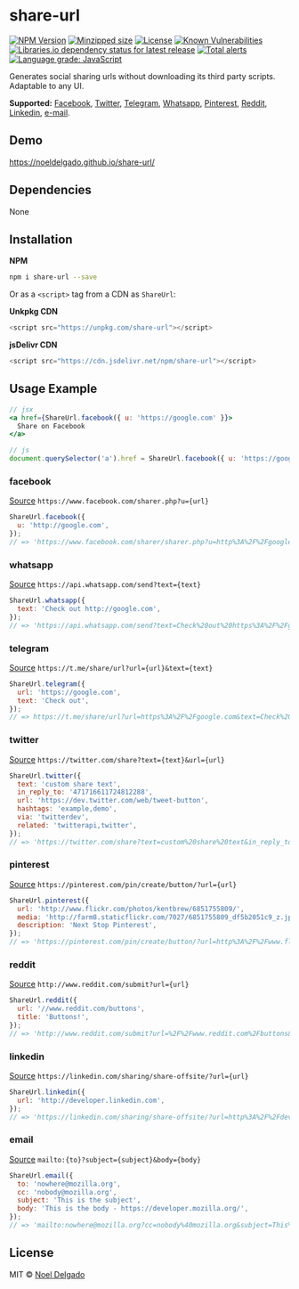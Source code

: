 # share-url

[![NPM Version][npm-image]][npm-url]
[![Minzipped size][bundlephobia-image]][bundlephobic-url]
[![License][license-image]][license-url]
[![Known Vulnerabilities][snyk-image]][snyk-url]
[![Libraries.io dependency status for latest release][librariesio-img]][librariesio-url]
[![Total alerts][lgtm-image]][lgtm-url]
[![Language grade: JavaScript][lgtm-grade-image]][lgtm-grade-url]

Generates social sharing urls without downloading its third party scripts. Adaptable to any UI.

**Supported:** [Facebook](#facebook), [Twitter](#twitter), [Telegram](#telegram), [Whatsapp](#whatsapp), [Pinterest](#pinteres), [Reddit](#reddit), [Linkedin](#linkedin), [e-mail](#email).

## Demo
https://noeldelgado.github.io/share-url/

## Dependencies
None

## Installation

**NPM**

```sh
npm i share-url --save
```

Or as a `<script>` tag from a CDN as `ShareUrl`:

**Unkpkg CDN**

```js
<script src="https://unpkg.com/share-url"></script>
```

**jsDelivr CDN**

```js
<script src="https://cdn.jsdelivr.net/npm/share-url"></script>
```

## Usage Example

```jsx
// jsx
<a href={ShareUrl.facebook({ u: 'https://google.com' }}>
  Share on Facebook
</a>
```
```js
// js
document.querySelector('a').href = ShareUrl.facebook({ u: 'https://google.com' });
```

### facebook
[Source](https://developers.facebook.com/docs/plugins/share-button/)
`https://www.facebook.com/sharer.php?u={url}`

```js
ShareUrl.facebook({
  u: 'http://google.com',
});
// => 'https://www.facebook.com/sharer/sharer.php?u=http%3A%2F%2Fgoogle.com'
```

### whatsapp
[Source](https://faq.whatsapp.com/general/chats/how-to-use-click-to-chat)
`https://api.whatsapp.com/send?text={text}`

```js
ShareUrl.whatsapp({
  text: 'Check out http://google.com',
});
// => 'https://api.whatsapp.com/send?text=Check%20out%20https%3A%2F%2Fgoogle.com'
```

### telegram
[Source](https://core.telegram.org/widgets/share#custom-buttons)
`https://t.me/share/url?url={url}&text={text}`

```js
ShareUrl.telegram({
  url: 'https://google.com',
  text: 'Check out',
});
// => https://t.me/share/url?url=https%3A%2F%2Fgoogle.com&text=Check%20out
```

### twitter
[Source](https://developer.twitter.com/en/docs/twitter-for-websites/tweet-button/guides/parameter-reference1)
`https://twitter.com/share?text={text}&url={url}`

```js
ShareUrl.twitter({
  text: 'custom share text',
  in_reply_to: '471716611724812288',
  url: 'https://dev.twitter.com/web/tweet-button',
  hashtags: 'example,demo',
  via: 'twitterdev',
  related: 'twitterapi,twitter',
});
// => 'https://twitter.com/share?text=custom%20share%20text&in_reply_to=471716611724812288&url=https%3A%2F%2Fdev.twitter.com%2Fweb%2Ftweet-button&hashtags=example%2Cdemo&via=twitterdev&related=twitterapi%2Ctwitter'
```

### pinterest
[Source](https://developers.pinterest.com/docs/widgets/save/)
`https://pinterest.com/pin/create/button/?url={url}`

```js
ShareUrl.pinterest({
  url: 'http://www.flickr.com/photos/kentbrew/6851755809/',
  media: 'http://farm8.staticflickr.com/7027/6851755809_df5b2051c9_z.jpg',
  description: 'Next Stop Pinterest',
});
// => 'https://pinterest.com/pin/create/button/?url=http%3A%2F%2Fwww.flickr.com%2Fphotos%2Fkentbrew%2F6851755809%2F&media=http%3A%2F%2Ffarm8.staticflickr.com%2F7027%2F6851755809_df5b2051c9_z.jpg&description=Next%20Stop%20Pinterest'

```

### reddit
[Source](http://www.reddit.com/buttons/)
`http://www.reddit.com/submit?url={url}`

```js
ShareUrl.reddit({
  url: '//www.reddit.com/buttons',
  title: 'Buttons!',
});
// => 'http://www.reddit.com/submit?url=%2F%2Fwww.reddit.com%2Fbuttons&title=Buttons!'
```

### linkedin
[Source](https://developer.linkedin.com/docs/share-on-linkedin)
`https://linkedin.com/sharing/share-offsite/?url={url}`

```js
ShareUrl.linkedin({
  url: 'http://developer.linkedin.com',
});
// => 'https://linkedin.com/sharing/share-offsite/?url=http%3A%2F%2Fdeveloper.linkedin.com'
```

### email
[Source](https://developer.mozilla.org/en-US/docs/Web/Guide/HTML/Email_links)
`mailto:{to}?subject={subject}&body={body}`

```js
ShareUrl.email({
  to: 'nowhere@mozilla.org',
  cc: 'nobody@mozilla.org',
  subject: 'This is the subject',
  body: 'This is the body - https://developer.mozilla.org/',
});
// => 'mailto:nowhere@mozilla.org?cc=nobody%40mozilla.org&subject=This%20is%20the%20subject&body=This%20is%20the%20body%20-%20https%3A%2F%2Fdeveloper.mozilla.org%2F'
```

## License
MIT © [Noel Delgado](http://pixelia.me/)

[npm-image]: https://img.shields.io/npm/v/share-url.svg?logo=npm&label=NPM
[npm-url]: https://www.npmjs.com/package/share-url
[bundlephobia-image]: https://img.shields.io/bundlephobia/minzip/share-url?label=size
[bundlephobic-url]: https://bundlephobia.com/result?p=share-url
[license-image]: https://img.shields.io/npm/l/share-url.svg
[license-url]: https://github.com/noeldelgado/share-url/blob/master/LICENSE
[snyk-image]: https://snyk.io/test/npm/share-url/badge.svg
[snyk-url]: https://snyk.io/test/npm/share-url
[librariesio-img]: https://img.shields.io/librariesio/release/npm/share-url
[librariesio-url]: https://libraries.io/npm/share-url
[lgtm-image]: https://img.shields.io/lgtm/alerts/g/noeldelgado/share-url.svg?logo=lgtm&logoWidth=18
[lgtm-url]: https://lgtm.com/projects/g/noeldelgado/share-url/alerts/
[lgtm-grade-image]: https://img.shields.io/lgtm/grade/javascript/g/noeldelgado/share-url.svg?logo=lgtm&logoWidth=18
[lgtm-grade-url]: https://lgtm.com/projects/g/noeldelgado/share-url/context:javascript